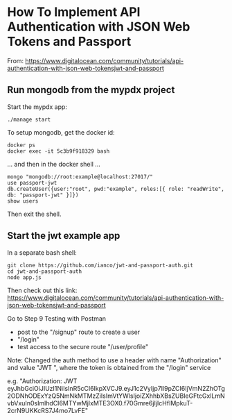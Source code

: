 # How To Implement API Authentication with JSON Web Tokens and Passport

From:  https://www.digitalocean.com/community/tutorials/api-authentication-with-json-web-tokensjwt-and-passport

## Run mongodb from the mypdx project

Start the mypdx app:

```
./manage start
```

To setup mongodb, get the docker id:

```
docker ps
docker exec -it 5c3b9f918329 bash
```

... and then in the docker shell ...

```
mongo "mongodb://root:example@localhost:27017/"
use passport-jwt
db.createUser({user:"root", pwd:"example", roles:[{ role: "readWrite", db: "passport-jwt" }]})
show users
```

Then exit the shell.

## Start the jwt example app

In a separate bash shell:

```
git clone https://github.com/ianco/jwt-and-passport-auth.git
cd jwt-and-passport-auth
node app.js
```

Then check out this link:  https://www.digitalocean.com/community/tutorials/api-authentication-with-json-web-tokensjwt-and-passport

Go to Step 9 Testing with Postman

- post to the "/signup" route to create a user
- "/login"
- test access to the secure route "/user/profile"

Note:  Changed the auth method to use a header with name "Authorization" and value "JWT <the long token value>", where the token is obtained from the "/login" service

e.g. "Authorization: JWT eyJhbGciOiJIUzI1NiIsInR5cCI6IkpXVCJ9.eyJ1c2VyIjp7Il9pZCI6IjVmN2ZhOTg2ODNhODExYzQ5NmNkMTMzZiIsImVtYWlsIjoiZXhhbXBsZUBleGFtcGxlLmNvbVxuIn0sImlhdCI6MTYwMjIxMTE3OX0.f70Gmre6jIjIcHfIMpkuT-2crN9UKKcRS7J4mo7LvFE"

